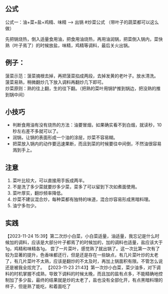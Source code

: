 ## 公式

公式一：油+菜+盐+鸡精、味精 —> 出锅 #炒菜公式 （带叶子的蔬菜都可以这么做）  

先把锅烧热，倒入适量食用油，把食用油烧热，再用油润锅，把菜倒入锅内，菜快熟（叶子焉了）的时候放盐，味精，鸡精等调料，最后关火出锅。

## 例子：

菠菜示范：菠菜摘根去掉，再把菠菜掐成两段，去掉发黄的老叶子。放水清洗。
菠菜易熟，稍微翻炒几下放入调料再翻炒几下即可。  
炒菜原则：熟的往上翻，生的往下翻。（把熟的菜叶用锅铲推到锅边，把没熟的推到锅中间）  

## 小技巧

- 判断食用油有没有烧热的方法：油要冒烟，如果确实看不到白烟，就读秒，10 秒左右差不多就可以了。
- 润锅，让锅的表面形成一个油的涂层，炒菜不容易糊。
- 把菜放入锅内的动作要迅速果断，而且到菜的时候要往中间倒，不然油很容易溅到手上。

## 注意

1. 菜叶比较大，可以直接用手扳成两半。  
2. 不是洗了多少菜就要炒多少菜，菜多了可以留到下次如煮面使用。  
3. 菜叶厚实，翻炒频率降低。  
4. 炒菜不建议混合炒，每种菜都有独特的味道，混合炒容易形成黑暗料理。  
5. 油宁多勿少。

## 实践
【2023-11-24 15:39】第二次炒小白菜，小白菜适量，油适量，我忘记是什么时候加的调料，应该是大部分叶子都焉了的时候加的，加的调料也适量，盐应该大于1g，鸡精和味精各1g， 尝了一片菜叶，感觉熟了就出锅了。这一次比第一次有了较为显著的提升，色香味都还行，但是还是存在一些缺点，有几片菜叶炒的太老了，有几片菜叶不太熟，应该是翻炒的不太及时，再加上锅面积有限。不管怎么说还是被我全炫完了。
【2023-11-23 21:43】第一次炒小白菜，菜少油多，对下调料的时机掌握不成熟，导致下调料的时候太晚，而且加的盐有点多，不能精确地控制加了多少盐，最终的结果就是炒的太老了，盐也没有全部化开，有点黑暗料理的样子，但是熟了能吃，和着面吃了